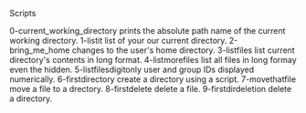 Scripts

0-current_working_directory prints the absolute path name of the current working directory.
1-listit list of your our current directory.
2-bring_me_home changes to the user's home directory.
3-listfiles list current directory's contents in long format.
4-listmorefiles list all files in long formay even the hidden.
5-listfilesdigitonly user and group IDs displayed numerically.
6-firstdirectory create a directory using a script.
7-movethatfile move a file to a drectory.
8-firstdelete delete a file.
9-firstdirdeletion delete a directory. 
